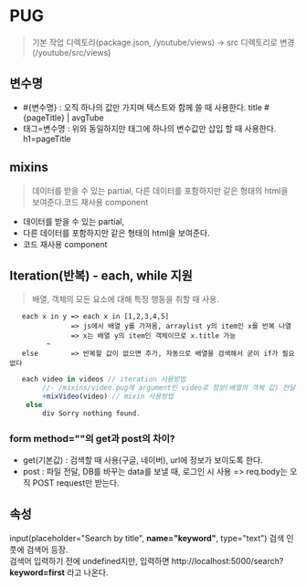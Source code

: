# PUG

> 기본 작업 디렉토리(package.json, /youtube/views) → src 디렉토리로 변경(/youtube/src/views)

## 변수명
* #{변수명} : 오직 하나의 값만 가지며 텍스트와 함께 쓸 때 사용한다. title #{pageTitle} | avgTube
* 태그=변수명 : 위와 동일하지만 태그에 하나의 변수값만 삽입 할 때 사용한다. h1=pageTitle

## mixins
> 데이터를 받을 수 있는 partial, 다른 데이터를 포함하지만 같은 형태의 html을 보여준다.코드 재사용 component
* 데이터를 받을 수 있는 partial, 
* 다른 데이터를 포함하지만 같은 형태의 html을 보여준다.
* 코드 재사용 component

## Iteration(반복) - each, while 지원
> 배열, 객체의 모든 요소에 대해 특정 행동을 취할 때 사용. 
```
   each x in y => each x in [1,2,3,4,5]
               => js에서 배열 y를 가져옴, arraylist y의 item인 x를 반복 나열
               => x는 배열 y의 item인 객체이므로 x.title 가능
         ~
   else        => 반복할 값이 없으면 추가, 자동으로 배열을 검색해서 굳이 if가 필요없다
```
```js
   each video in videos // iteration 사용방법
        //- /mixins/video.pug에 argument인 video로 정보(배열의 객체 값) 전달 
        +mixVideo(video) // mixin 사용방법
    else 
        div Sorry nothing found.
```

### form method=""의 get과 post의 차이?
* get(기본값) : 검색할 때 사용(구글, 네이버), url에 정보가 보이도록 한다.
* post : 파일 전달, DB를 바꾸는 data를 보낼 때, 로그인 시 사용
      => req.body는 오직 POST request만 받는다.

## 속성
input(placeholder="Search by title", **name="keyword"**, type="text")
검색 인풋에 검색어 등장.<br>
검색어 입력하기 전에 undefined지만, 입력하면 http://localhost:5000/search?**keyword=first** 라고 나온다.